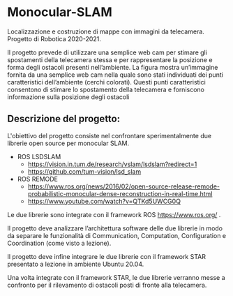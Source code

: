 # Monocular-SLAM
Localizzazione e costruzione di mappe con immagini da telecamera. Progetto di Robotica 2020-2021.

Il progetto prevede di utilizzare una semplice web cam per stimare gli spostamenti della telecamera
stessa e per rappresentare la posizione e forma degli ostacoli presenti nell’ambiente.
La figura mostra un’immagine fornita da una semplice web cam nella quale sono stati individuati
dei punti caratteristici dell’ambiente (cerchi colorati).
Questi punti caratteristici consentono di stimare lo spostamento della telecamera e forniscono
informazione sulla posizione degli ostacoli

## Descrizione del progetto:
L'obiettivo del progetto consiste nel confrontare sperimentalmente due librerie open source
per monocular SLAM.
- ROS LSDSLAM 
  - https://vision.in.tum.de/research/vslam/lsdslam?redirect=1
  - https://github.com/tum-vision/lsd_slam
- ROS REMODE
  - https://www.ros.org/news/2016/02/open-source-release-remode-probabilistic-monocular-dense-reconstruction-in-real-time.html
  - https://www.youtube.com/watch?v=QTKd5UWCG0Q


Le due librerie sono integrate con il framework ROS https://www.ros.org/ .

Il progetto deve analizzare l’architettura software delle due librerie in modo da separare le funzionalità di
Communication, Computation, Configuration e Coordination (come visto a lezione).


Il progetto deve infine integrare le due librerie con il framework STAR presentato a lezione in ambiente Ubuntu 20.04.


Una volta integrate con il framework STAR, le due librerie verranno messe a confronto per
il rilevamento di ostacoli posti di fronte alla telecamera.

